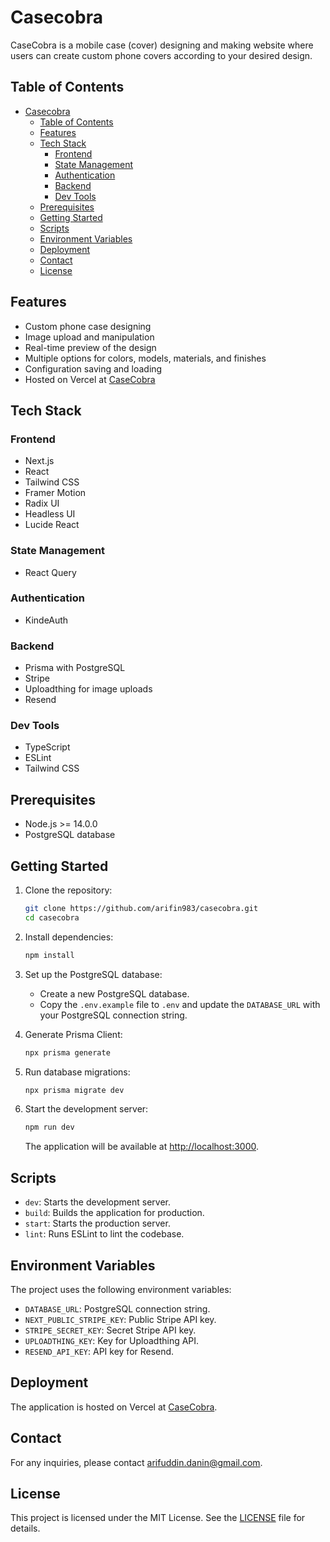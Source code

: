 # Casecobra

CaseCobra is a mobile case (cover) designing and making website where users can create custom phone covers according to your desired design.

## Table of Contents

- [Casecobra](#casecobra)
  - [Table of Contents](#table-of-contents)
  - [Features](#features)
  - [Tech Stack](#tech-stack)
    - [Frontend](#frontend)
    - [State Management](#state-management)
    - [Authentication](#authentication)
    - [Backend](#backend)
    - [Dev Tools](#dev-tools)
  - [Prerequisites](#prerequisites)
  - [Getting Started](#getting-started)
  - [Scripts](#scripts)
  - [Environment Variables](#environment-variables)
  - [Deployment](#deployment)
  - [Contact](#contact)
  - [License](#license)

## Features

- Custom phone case designing
- Image upload and manipulation
- Real-time preview of the design
- Multiple options for colors, models, materials, and finishes
- Configuration saving and loading
- Hosted on Vercel at [CaseCobra](https://casecobra-sable.vercel.app/)

## Tech Stack

### Frontend

- Next.js
- React
- Tailwind CSS
- Framer Motion
- Radix UI
- Headless UI
- Lucide React

### State Management

- React Query

### Authentication

- KindeAuth

### Backend

- Prisma with PostgreSQL
- Stripe
- Uploadthing for image uploads
- Resend

### Dev Tools

- TypeScript
- ESLint
- Tailwind CSS

## Prerequisites

- Node.js >= 14.0.0
- PostgreSQL database

## Getting Started

1. Clone the repository:

    ```sh
    git clone https://github.com/arifin983/casecobra.git
    cd casecobra
    ```

2. Install dependencies:

    ```sh
    npm install
    ```

3. Set up the PostgreSQL database:

    - Create a new PostgreSQL database.
    - Copy the `.env.example` file to `.env` and update the `DATABASE_URL` with your PostgreSQL connection string.

4. Generate Prisma Client:

    ```sh
    npx prisma generate
    ```

5. Run database migrations:

    ```sh
    npx prisma migrate dev
    ```

6. Start the development server:

    ```sh
    npm run dev
    ```

    The application will be available at [http://localhost:3000](http://localhost:3000).

## Scripts

- `dev`: Starts the development server.
- `build`: Builds the application for production.
- `start`: Starts the production server.
- `lint`: Runs ESLint to lint the codebase.

## Environment Variables

The project uses the following environment variables:

- `DATABASE_URL`: PostgreSQL connection string.
- `NEXT_PUBLIC_STRIPE_KEY`: Public Stripe API key.
- `STRIPE_SECRET_KEY`: Secret Stripe API key.
- `UPLOADTHING_KEY`: Key for Uploadthing API.
- `RESEND_API_KEY`: API key for Resend.

## Deployment

The application is hosted on Vercel at [CaseCobra](https://casecobra-sable.vercel.app/).

## Contact

For any inquiries, please contact [arifuddin.danin@gmail.com](mailto:arifuddin.danin@gmail.com).

## License

This project is licensed under the MIT License. See the [LICENSE](LICENSE) file for details.
